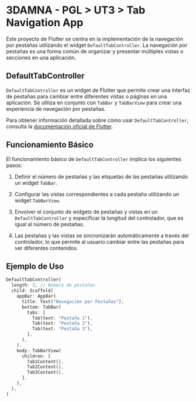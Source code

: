 # 3DAMNA - PGL > UT3 > Tab Navigation App

Este proyecto de Flutter se centra en la implementación de la navegación por pestañas utilizando el widget `DefaultTabController`. La navegación por pestañas es una forma común de organizar y presentar múltiples vistas o secciones en una aplicación.

## DefaultTabController

`DefaultTabController` es un widget de Flutter que permite crear una interfaz de pestañas para cambiar entre diferentes vistas o páginas en una aplicación. Se utiliza en conjunto con `TabBar` y `TabBarView` para crear una experiencia de navegación por pestañas.

Para obtener información detallada sobre cómo usar `DefaultTabController`, consulta la [documentación oficial de Flutter](https://api.flutter.dev/flutter/material/DefaultTabController-class.html).

## Funcionamiento Básico

El funcionamiento básico de `DefaultTabController` implica los siguientes pasos:

1. Definir el número de pestañas y las etiquetas de las pestañas utilizando un widget `TabBar`.

2. Configurar las vistas correspondientes a cada pestaña utilizando un widget `TabBarView`.

3. Envolver el conjunto de widgets de pestañas y vistas en un `DefaultTabController` y especificar la longitud del controlador, que es igual al número de pestañas.

4. Las pestañas y las vistas se sincronizarán automáticamente a través del controlador, lo que permite al usuario cambiar entre las pestañas para ver diferentes contenidos.

## Ejemplo de Uso

```dart
DefaultTabController(
  length: 3, // Número de pestañas
  child: Scaffold(
    appBar: AppBar(
      title: Text("Navegación por Pestañas"),
      bottom: TabBar(
        tabs: [
          Tab(text: "Pestaña 1"),
          Tab(text: "Pestaña 2"),
          Tab(text: "Pestaña 3"),
        ],
      ),
    ),
    body: TabBarView(
      children: [
        Tab1Content(),
        Tab2Content(),
        Tab3Content(),
      ],
    ),
  ),
)
